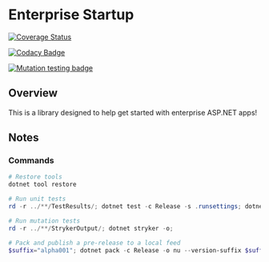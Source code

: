 # Enterprise Startup

[![Coverage Status](https://coveralls.io/repos/github/ne1410s/EnterpriseStartup/badge.svg?branch=main)](https://coveralls.io/github/ne1410s/EnterpriseStartup?branch=main)

[![Codacy Badge](https://app.codacy.com/project/badge/Grade/a29359ac9f90425892c9fa92e6079585)](https://app.codacy.com/gh/ne1410s/EnterpriseStartup/dashboard)

[![Mutation testing badge](https://img.shields.io/endpoint?style=flat&url=https%3A%2F%2Fbadge-api.stryker-mutator.io%2Fgithub.com%2Fne1410s%2FEnterpriseStartup%2Fmain)](https://dashboard.stryker-mutator.io/reports/github.com/ne1410s/EnterpriseStartup/main)


## Overview
This is a library designed to help get started with enterprise ASP.NET apps!

## Notes
### Commands
```powershell
# Restore tools
dotnet tool restore

# Run unit tests
rd -r ../**/TestResults/; dotnet test -c Release -s .runsettings; dotnet reportgenerator -targetdir:coveragereport -reports:**/coverage.cobertura.xml -reporttypes:"html;jsonsummary"; start coveragereport/index.html;

# Run mutation tests
rd -r ../**/StrykerOutput/; dotnet stryker -o;

# Pack and publish a pre-release to a local feed
$suffix="alpha001"; dotnet pack -c Release -o nu --version-suffix $suffix; dotnet nuget push "nu\*.*$suffix.nupkg" --source localdev; gci nu/ | ri -r; rmdir nu;
```
